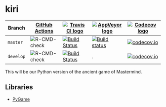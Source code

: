# kiri

Branch   |[GitHub Actions](https://github.com/richelbilderbeek/kiri/actions)                                     |[![Travis CI logo](man/figures/TravisCI.png)](https://travis-ci.org)                                                |[![AppVeyor logo](man/figures/AppVeyor.png)](https://www.appveyor.com)                                                                                                                   |[![Codecov logo](man/figures/Codecov.png)](https://www.codecov.io)
---------|-------------------------------------------------------------------------------------------------------|--------------------------------------------------------------------------------------------------------------------|-----------------------------------------------------------------------------------------------------------------------------------------------------------------------------------------|--------------------------------------------------------------------------------------------------------------------------------------------------
`master` |![R-CMD-check](https://github.com/richelbilderbeek/kiri/workflows/R-CMD-check/badge.svg?branch=master) |[![Build Status](https://travis-ci.org/richelbilderbeek/kiri.svg?branch=master)](https://travis-ci.org/richelbilderbeek/kiri) |[![Build status](https://ci.appveyor.com/api/projects/status/jv76errjocm5d5yq/branch/master?svg=true)](https://ci.appveyor.com/project/richelbilderbeek/babette-on-windows/branch/master)|[![codecov.io](https://codecov.io/github/richelbilderbeek/kiri/coverage.svg?branch=master)](https://codecov.io/github/richelbilderbeek/kiri/branch/master)
`develop`|![R-CMD-check](https://github.com/richelbilderbeek/kiri/workflows/R-CMD-check/badge.svg?branch=develop)|[![Build Status](https://travis-ci.org/richelbilderbeek/kiri.svg?branch=develop)](https://travis-ci.org/richelbilderbeek/kiri)| .                                                                                                                                                                                       |[![codecov.io](https://codecov.io/github/richelbilderbeek/kiri/coverage.svg?branch=develop)](https://codecov.io/github/richelbilderbeek/kiri/branch/develop)

This will be our Python version of the ancient game of Mastermind.

## Libraries

 * [PyGame](https://www.pygame.org/wiki/GettingStarted)

